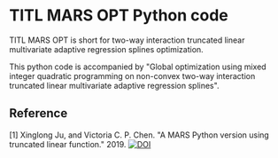 # TITL MARS OPT Python code
TITL MARS OPT is short for two-way interaction truncated linear multivariate adaptive regression splines optimization.

This python code is accompanied by "Global optimization using mixed integer quadratic programming on non-convex two-way interaction truncated linear multivariate adaptive regression splines".

## Reference
[1] Xinglong Ju, and Victoria C. P. Chen. "A MARS Python version using truncated linear function." 2019. [![DOI](https://zenodo.org/badge/226974692.svg)](https://zenodo.org/badge/latestdoi/226974692)<br/>

